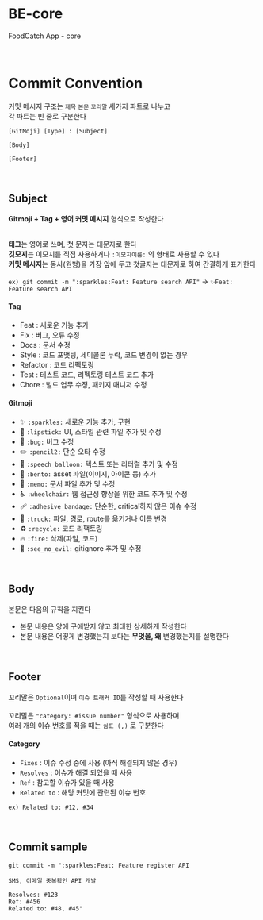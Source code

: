 # BE-core
FoodCatch App - core

<br>

# Commit Convention

커밋 메시지 구조는 `제목` `본문` `꼬리말` 세가지 파트로 나누고 <br>
각 파트는 빈 줄로 구분한다

```
[GitMoji] [Type] : [Subject]

[Body]

[Footer] 
```

<br>

## Subject
**Gitmoji + Tag + 영어 커밋 메시지** 형식으로 작성한다 <br><br>

**태그**는 영어로 쓰며, 첫 문자는 대문자로 한다 <br>
**깃모지**는 이모지를 직접 사용하거나 `:이모지이름:` 의 형태로 사용할 수 있다 <br>
**커밋 메시지**는 동사(원형)을 가장 앞에 두고 첫글자는 대문자로 하여 간결하게 표기한다 <br><br>
`ex) git commit -m ":sparkles:Feat: Feature search API"` -> `✨Feat: Feature search API`
#### Tag
- Feat : 새로운 기능 추가
- Fix : 버그, 오류 수정
- Docs : 문서 수정
- Style : 코드 포맷팅, 세미콜론 누락, 코드 변경이 없는 경우
- Refactor : 코드 리펙토링
- Test : 테스트 코드, 리펙토링 테스트 코드 추가
- Chore : 빌드 업무 수정, 패키지 매니저 수정

#### Gitmoji
- ✨ `:sparkles:` 새로운 기능 추가, 구현
- 💄 `:lipstick:` UI, 스타일 관련 파일 추가 및 수정
- 🐛 `:bug:` 버그 수정
- ✏️ `:pencil2:` 단순 오타 수정
- 💬 `:speech_balloon:` 텍스트 또는 리터럴 추가 및 수정
- 🍱 `:bento:` asset 파일(이미지, 아이콘 등) 추가
- 📝 `:memo:` 문서 파일 추가 및 수정
- ♿️ `:wheelchair:` 웹 접근성 향상을 위한 코드 추가 및 수정
- 🩹 `:adhesive_bandage:` 단순한, critical하지 않은 이슈 수정
- 🚚 `:truck:` 파일, 경로, route를 옮기거나 이름 변경
- ♻️ `:recycle:` 코드 리팩토링
- 🔥 `:fire:` 삭제(파일, 코드)
- 🙈 `:see_no_evil:` gitignore 추가 및 수정

<br>

## Body
본문은 다음의 규칙을 지킨다
- 본문 내용은 양에 구애받지 않고 최대한 상세하게 작성한다
- 본문 내용은 어떻게 변경했는지 보다는 **무엇을, 왜** 변경했는지를 설명한다

<br>

## Footer
꼬리말은 `Optional`이며 `이슈 트래커 ID`를 작성할 때 사용한다 <br><br>
꼬리말은 `"category: #issue number"` 형식으로 사용하며 <br>
여러 개의 이슈 번호를 적을 때는 `쉼표 (,)` 로 구분한다 <br>

#### Category
- `Fixes` : 이슈 수정 중에 사용 (아직 해결되지 않은 경우)
- `Resolves` : 이슈가 해결 되었을 때 사용
- `Ref` : 참고할 이슈가 있을 때 사용
- `Related to` : 해당 커밋에 관련된 이슈 번호

`ex) Related to: #12, #34`

<br>

## Commit sample
```
git commit -m ":sparkles:Feat: Feature register API

SMS, 이메일 중복확인 API 개발

Resolves: #123
Ref: #456
Related to: #48, #45"
```
